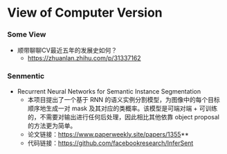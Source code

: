 # View of Computer Version

### Some View 
+ 顺带聊聊CV最近五年的发展史如何？
	+ https://zhuanlan.zhihu.com/p/31337162

### Senmentic
- Recurrent Neural Networks for Semantic Instance Segmentation
    - 本项目提出了一个基于 RNN 的语义实例分割模型，为图像中的每个目标顺序地生成一对 mask 及其对应的类概率。该模型是可端对端 + 可训练的，不需要对输出进行任何后处理，因此相比其他依靠 object proposal 的方法更为简单。
    - 论文链接：https://www.paperweekly.site/papers/1355**
    - 代码链接：https://github.com/facebookresearch/InferSent